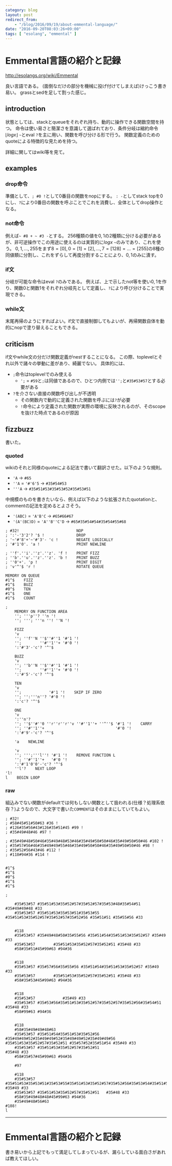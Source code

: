 ```yaml
---
category: blog
layout: post
redirect_from:
    - "/blog/2016/09/19/about-emmental-language/"
date: "2016-09-20T08:03:26+09:00"
tags: [ "esolang", "emmental" ]
---
```


# Emmental言語の紹介と記録

<http://esolangs.org/wiki/Emmental>

良い言語である。
(面倒なだけの部分を機械に投げ付けてしまえば)けっこう書き易い。
grassとsedを足して割った感じ。

## introduction

状態としては、stackとqueueをそれぞれ持ち、動的に操作できる関数空間を持つ。
命令は使い易さと簡潔さを意識して選ばれており、条件分岐は縮約命令 $\lfloor log x \rfloor$ `~`とeval `?`を主に用い、関数を呼び分ける形で行う。
関数定義のためのquoteによる特徴的な見ためを持つ。

詳細に関してはwiki等を見て。

## examples

### drop命令

準備として、`; #0 !`として$0$番目の関数をnopにする。
`: -`としてstack topを$0$にし、`?`により$0$番目の関数を呼ぶことでこれを消費し、全体としてdrop操作となる。

### not命令

例えば`~ #8 + ~ #3 -`とする。
$256$種類の値を$0,1$の$2$種類に分ける必要があるが、非可逆操作でこの用途に使えるのは実質的に$log x$ `~`のみであり、これを使う。
$0, 1, \dots, 255$をまず$8 = [0], 0 = [1] = [2], \dots, 7 = [128] = \dots = [255]$の$8$種の同値類に分割し、これをずらして再度分割することにより、$0, 1$のみに潰す。

### if文

分岐が可能な命令はeval `?`のみである。
例えば、上で示したnot等を使い$0,1$を作り、関数$0$と関数$1$をそれぞれ分岐先として定義し、`?`により呼び分けることで実現できる。

### while文

末尾再帰のようにすればよい。if文で直接制御してもよいが、再帰関数自体を動的にnopで塗り替えることもできる。

## criticism

if文やwhile文の分だけ関数定義がnestすることになる。
この際、toplevelとそれ以外で諸々の挙動に差があり、綺麗でない。
具体的には、

-   `;`命令はtoplevelでのみ使える
    -   `';` $=$ `#59`と`;`は同値であるので、ひとつ内側では`'';`と`#35#53#57`とする必要がある
-   `?`を介さない直接の関数呼び出しが不透明
    -   その関数内で動的に定義された関数を呼ぶには`?`が必要
    -   `!`命令により定義された関数が実際の環境に反映されるのが、そのscopeを抜けた時点であるのが原因

## fizzbuzz

書いた。

### quoted

wikiのそれと同様のquoteによる記法で書いて翻訳させた。以下のような規則。

-   `'A` $\to$ `#65`
-   `''A` $=$ `'#'6'5` $\to$ `#35#54#53`
-   `'''A` $\to$ `#35#51#53#35#53#52#35#53#51`

中規模のものを書きたいなら、例えば以下のような拡張されたquotationと、commentの記法を定めるとよさそう。

-   `'(ABC)` $=$ `'A'B'C` $\to$ `#65#66#67`
-   `'(A'(BC)D)` $=$ `'A''B''C'D` $\to$ `#65#35#54#54#35#54#55#68`

```
; #32!                         NOP
; ':'-'3'2'? '$ !              DROP
; '~'#'8'+'~'#'3'- 'c !        NEGATE LOGICALLY
; '#'1'0'. 'a !                PRINT NEWLINE

; ''f'.''i'.''z'.''z'. 'f !    PRINT FIZZ
; ''b'.''u'.''z'.''z'. 'b !    PRINT BUZZ
; ''0'+'. 'p !                 PRINT DIGIT
; 'v'^'$ 'r !                  ROTATE QUEUE

MEMORY ON QUEUE
#1^$    FIZZ
#1^$    BUZZ
#0^$    TEN
#1^$    ONE
#1^$    COUNT

;
    MEMORY ON FUNCTION AREA
    ''; '''p''? ''n '!
    ''; '''; '''n ''! ''N '!

    FIZZ
    'v
    ''; ''f''N ''$''#''1 '#'1 '!
    '';        ''#''1''+ '#'0 '!
    ':'#'3'-'c'? '^'$

    BUZZ
    'v
    ''; ''b''N ''$''#''1 '#'1 '!
    '';        ''#''1''+ '#'0 '!
    ':'#'5'-'c'? '^'$

    TEN
    'v
    '';            '#'1 '!    SKIP IF ZERO
    ''; '':'''n''? '#'0 '!
    ':'c'? '^'$

    ONE
    'v
    ':''n'?
    ''; ''$''#''0 ''r''r''r''v ''#''1''+ ''^''$ '#'1 '!    CARRY
    ''; ''#''1''+                               '#'0 '!
    ':'#'9'-'c'? '^'$

    'a    NEWLINE

    'v
    ''; ''';'''l''! '#'1 '!    REMOVE FUNCTION L
    ''; ''#''1''+   '#'0 '!
    ':'#'1'0'0'-'c'? '^'$
    ''l'?    NEXT LOOP
'l!
l    BEGIN LOOP
```

### raw

組込みでない関数がdefaultでは何もしない関数として扱われる(仕様？処理系依存？)ようなので、大文字で書いた`COMMENT`はそのままにしていてもよい。

```
; #32!
; #58#45#51#50#63 #36 !
; #126#35#56#43#126#35#51#45 #99 !
; #35#49#48#46 #97 !

; #35#49#48#50#46#35#49#48#53#46#35#49#50#50#46#35#49#50#50#46 #102 !
; #35#57#56#46#35#49#49#55#46#35#49#50#50#46#35#49#50#50#46 #98 !
; #35#52#56#43#46 #112 !
; #118#94#36 #114 !


#1^$
#1^$
#0^$
#1^$
#1^$

;

    #35#53#57 #35#51#53#35#52#57#35#52#57#35#53#48#35#54#51 #35#49#49#48 #33
    #35#53#57 #35#51#53#35#53#51#35#53#55 #35#51#53#35#52#57#35#52#57#35#52#56 #35#51#51 #35#55#56 #33


    #118
    #35#53#57 #35#49#48#50#35#55#56 #35#51#54#35#51#53#35#52#57 #35#49 #33
    #35#53#57        #35#51#53#35#52#57#35#52#51 #35#48 #33
    #58#35#51#45#99#63 #94#36


    #118
    #35#53#57 #35#57#56#35#55#56 #35#51#54#35#51#53#35#52#57 #35#49 #33
    #35#53#57        #35#51#53#35#52#57#35#52#51 #35#48 #33
    #58#35#53#45#99#63 #94#36


    #118
    #35#53#57            #35#49 #33
    #35#53#57 #35#53#56#35#51#53#35#52#57#35#52#57#35#52#56#35#54#51 #35#48 #33
    #58#99#63 #94#36


    #118
    #58#35#49#49#48#63
    #35#53#57 #35#51#54#35#51#53#35#52#56 #35#49#49#52#35#49#49#52#35#49#49#52#35#49#49#56 #35#51#53#35#52#57#35#52#51 #35#57#52#35#51#54 #35#49 #33
    #35#53#57 #35#51#53#35#52#57#35#52#51                               #35#48 #33
    #58#35#57#45#99#63 #94#36

    #97

    #118
    #35#53#57 #35#51#53#35#53#51#35#53#55#35#51#53#35#52#57#35#52#56#35#53#54#35#51#51 #35#49 #33
    #35#53#57 #35#51#53#35#52#57#35#52#51   #35#48 #33
    #58#35#49#48#48#45#99#63 #94#36
    #35#49#48#56#63
#108!
l
```

---

# Emmental言語の紹介と記録

書き易いから上記でもって満足してしまっているが、漏らしている面白さがあれば教えてほしい。
